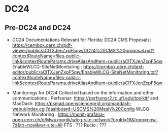 # DC24
## Pre-DC24 and DC24 
- DC24 Documentations Relevant for Florida:
DC24 CMS Proposals: https://cernbox.cern.ch/pdf-viewer/public/aClTXJenZxpF5qw/DC24%20CMS%20proposal.pdf?contextRouteName=files-public-link&contextRouteParams.driveAliasAndItem=public/aClTXJenZxpF5qw
EnableWLCG-SiteNetMonitoring : https://cernbox.cern.ch/text-editor/public/aClTXJenZxpF5qw/EnableWLCG-SiteNetMonitoring.txt?contextRouteName=files-public-link&contextRouteParams.driveAliasAndItem=public/aClTXJenZxpF5qw

- Monitorings for DC24 Collected based on the information and other communications :
Perfsonar: https://perfsonar2.rc.ufl.edu/toolkit/ and MadDash: https://psmad.opensciencegrid.org/maddash-webui/index.cgi?dashboard=USCMS%20Mesh%20Config
WLCG Network Monitoring : https://monit-grafana-open.cern.ch/d/MwuxgogIk/wlcg-site-network?orgId=16&from=now-7d&to=now&var-site=All
FTS : ???
Rucio : ???
